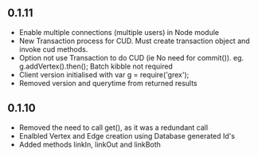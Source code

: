 ## 0.1.11

 - Enable multiple connections (multiple users) in Node module
 - New Transaction process for CUD. Must create transaction object and invoke cud methods.
 - Option not use Transaction to do CUD (ie No need for commit()). eg. g.addVertex().then(); Batch kibble not required
 - Client version initialised with var g = require('grex');
 - Removed version and querytime from returned results

## 0.1.10

 - Removed the need to call get(), as it was a redundant call
 - Enalbled Vertex and Edge creation using Database generated Id's
 - Added methods linkIn, linkOut and linkBoth

